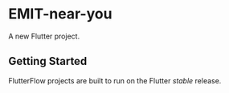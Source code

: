# EMIT-near-you

A new Flutter project.

## Getting Started

FlutterFlow projects are built to run on the Flutter _stable_ release.
